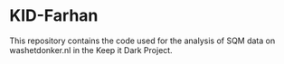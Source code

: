 # KID-Farhan

This repository contains the code used for the analysis of SQM data on washetdonker.nl in the Keep it Dark Project.
